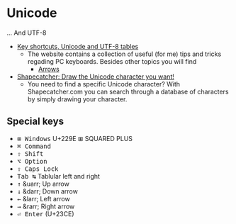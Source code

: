 # Unicode

... And UTF-8

- [Key shortcuts, Unicode and UTF-8 tables](https://www.key-shortcut.com/en/)
    - The website contains a collection of useful (for me) tips and tricks regading PC keyboards. Besides other topics you will find
        - [Arrows](https://www.key-shortcut.com/en/writing-systems/35-symbols/arrows/)
- [Shapecatcher: Draw the Unicode character you want!](shapecatcher.com)
    - You need to find a specific Unicode character? With Shapecatcher.com you can search through a database of characters by simply drawing your character.


## Special keys

- <kbd>⊞ Windows</kbd> U+229E ⊞ SQUARED PLUS
- <kbd>⌘ Command</kbd>
- <kbd>⇧ Shift</kbd>
- <kbd>⌥ Option</kbd>
- <kbd>⇪ Caps Lock</kbd>
- <kbd>Tab ↹</kbd> Tablular left and right
- <kbd>&uarr;</kbd> &amp;uarr; Up arrow
- <kbd>&darr;</kbd> &amp;darr; Down arrow
- <kbd>&larr;</kbd> &amp;larr; Left arrow
- <kbd>&rarr;</kbd> &amp;rarr; Right arrow
- <kbd>⏎ Enter</kbd> (U+23CE)
